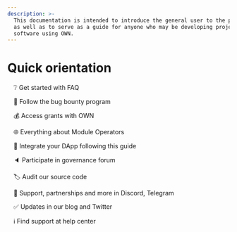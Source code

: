 ```yaml
---
description: >-
  This documentation is intended to introduce the general user to the project,
  as well as to serve as a guide for anyone who may be developing project or
  software using OWN.
---
```


# Quick orientation

 ❔ Get started with FAQ

 🐞 Follow the bug bounty program

 💰 Access grants with OWN

 🌐 Everything about Module Operators

 🔗 Integrate your DApp following this guide

 🔈 Participate in governance forum

 🏷️ Audit our source code

 🤝 Support, partnerships and more in Discord, Telegram

 ✅ Updates in our blog and Twitter

 ℹ️ Find support at help center
